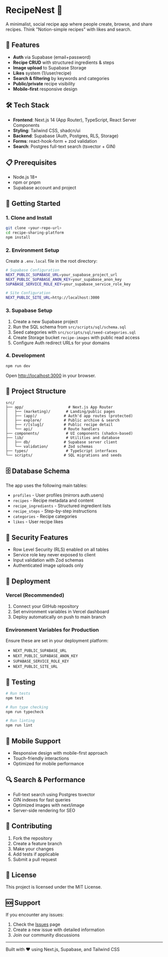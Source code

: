 # RecipeNest 🍳

A minimalist, social recipe app where people create, browse, and share recipes. Think "Notion-simple recipes" with likes and search.

## 🚀 Features

- **Auth** via Supabase (email+password)
- **Recipe CRUD** with structured ingredients & steps
- **Image upload** to Supabase Storage
- **Likes** system (1/user/recipe)
- **Search & filtering** by keywords and categories
- **Public/private** recipe visibility
- **Mobile-first** responsive design

## 🛠️ Tech Stack

- **Frontend**: Next.js 14 (App Router), TypeScript, React Server Components
- **Styling**: Tailwind CSS, shadcn/ui
- **Backend**: Supabase (Auth, Postgres, RLS, Storage)
- **Forms**: react-hook-form + zod validation
- **Search**: Postgres full-text search (tsvector + GIN)

## 📋 Prerequisites

- Node.js 18+ 
- npm or pnpm
- Supabase account and project

## 🚀 Getting Started

### 1. Clone and Install

```bash
git clone <your-repo-url>
cd recipe-sharing-platform
npm install
```

### 2. Environment Setup

Create a `.env.local` file in the root directory:

```bash
# Supabase Configuration
NEXT_PUBLIC_SUPABASE_URL=your_supabase_project_url
NEXT_PUBLIC_SUPABASE_ANON_KEY=your_supabase_anon_key
SUPABASE_SERVICE_ROLE_KEY=your_supabase_service_role_key

# Site Configuration
NEXT_PUBLIC_SITE_URL=http://localhost:3000
```

### 3. Supabase Setup

1. Create a new Supabase project
2. Run the SQL schema from `src/scripts/sql/schema.sql`
3. Seed categories with `src/scripts/sql/seed-categories.sql`
4. Create Storage bucket `recipe-images` with public read access
5. Configure Auth redirect URLs for your domains

### 4. Development

```bash
npm run dev
```

Open [http://localhost:3000](http://localhost:3000) in your browser.

## 📁 Project Structure

```
src/
├── app/                    # Next.js App Router
│   ├── (marketing)/       # Landing/public pages
│   ├── (app)/            # Auth'd app routes (protected)
│   ├── explore/          # Public archive & search
│   ├── r/[slug]/         # Public recipe detail
│   └── api/              # Route handlers
├── components/            # UI components (shadcn-based)
├── lib/                   # Utilities and database
│   ├── db/               # Supabase server client
│   └── validation/       # Zod schemas
├── types/                 # TypeScript interfaces
└── scripts/              # SQL migrations and seeds
```

## 🗄️ Database Schema

The app uses the following main tables:
- `profiles` - User profiles (mirrors auth.users)
- `recipes` - Recipe metadata and content
- `recipe_ingredients` - Structured ingredient lists
- `recipe_steps` - Step-by-step instructions
- `categories` - Recipe categories
- `likes` - User recipe likes

## 🔐 Security Features

- Row Level Security (RLS) enabled on all tables
- Service role key never exposed to client
- Input validation with Zod schemas
- Authenticated image uploads only

## 🚀 Deployment

### Vercel (Recommended)

1. Connect your GitHub repository
2. Set environment variables in Vercel dashboard
3. Deploy automatically on push to main branch

### Environment Variables for Production

Ensure these are set in your deployment platform:
- `NEXT_PUBLIC_SUPABASE_URL`
- `NEXT_PUBLIC_SUPABASE_ANON_KEY`
- `SUPABASE_SERVICE_ROLE_KEY`
- `NEXT_PUBLIC_SITE_URL`

## 🧪 Testing

```bash
# Run tests
npm test

# Run type checking
npm run typecheck

# Run linting
npm run lint
```

## 📱 Mobile Support

- Responsive design with mobile-first approach
- Touch-friendly interactions
- Optimized for mobile performance

## 🔍 Search & Performance

- Full-text search using Postgres tsvector
- GIN indexes for fast queries
- Optimized images with next/image
- Server-side rendering for SEO

## 🤝 Contributing

1. Fork the repository
2. Create a feature branch
3. Make your changes
4. Add tests if applicable
5. Submit a pull request

## 📄 License

This project is licensed under the MIT License.

## 🆘 Support

If you encounter any issues:
1. Check the [Issues](../../issues) page
2. Create a new issue with detailed information
3. Join our community discussions

---

Built with ❤️ using Next.js, Supabase, and Tailwind CSS
